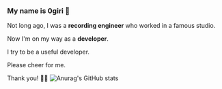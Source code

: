 ### My name is 0giri 🐶

Not long ago, I was a **recording engineer** who worked in a famous studio.

Now I'm on my way as a **developer**.

I try to be a useful developer.

Please cheer for me. 

Thank you! 🤟🏻
![Anurag's GitHub stats](https://github-readme-stats.vercel.app/api?username=0giri&show_icons=true&theme=onedark)
